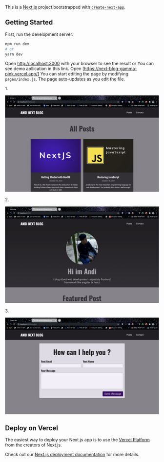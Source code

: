 This is a [Next.js](https://nextjs.org/) project bootstrapped with [`create-next-app`](https://github.com/vercel/next.js/tree/canary/packages/create-next-app).

## Getting Started

First, run the development server:

```bash
npm run dev
# or
yarn dev
```

Open [http://localhost:3000](http://localhost:3000) with your browser to see the result or You can see demo apllication in this link.
Open [https://next-blog-gamma-pink.vercel.app/]
You can start editing the page by modifying `pages/index.js`. The page auto-updates as you edit the file.


1.<p align="center"><img src="https://github.com/andihoerudin24/next-blog/blob/master/1.png"></p>
2.<p align="center"><img src="https://github.com/andihoerudin24/next-blog/blob/master/2.png"></p>
3.<p align="center"><img src="https://github.com/andihoerudin24/next-blog/blob/master/3.png"></p>

## Deploy on Vercel

The easiest way to deploy your Next.js app is to use the [Vercel Platform](https://vercel.com/new?utm_medium=default-template&filter=next.js&utm_source=create-next-app&utm_campaign=create-next-app-readme) from the creators of Next.js.

Check out our [Next.js deployment documentation](https://nextjs.org/docs/deployment) for more details.
